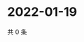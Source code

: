 # 2022-01-19

共 0 条

<!-- BEGIN WEIBO -->
<!-- 最后更新时间 Wed Jan 19 2022 16:00:33 GMT+0800 (China Standard Time) -->

<!-- END WEIBO -->
